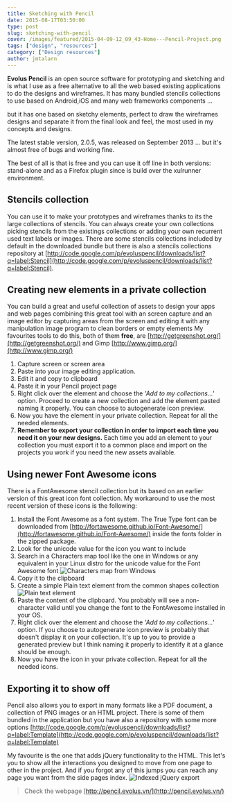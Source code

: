 ```yaml
---
title: Sketching with Pencil
date: 2015-08-17T03:50:00
type: post
slug: sketching-with-pencil
cover: /images/featured/2015-04-09-12_09_43-Home---Pencil-Project.png
tags: ["design", "resources"]
category: ["Design resources"]
author: jmtalarn
---
```


**Evolus Pencil** is an open source software for prototyping and sketching and is what I use as a free alternative to all the web based existing applications to do the designs and wireframes.
It has many bundled stencils collections to use based on Android,iOS and many web frameworks components ...

<!--more-->

but it has one based on sketchy elements, perfect to draw the wireframes designs and separate it from the final look and feel, the most used in my concepts and designs.

The latest stable version, 2.0.5, was released on September 2013 ... but it's almost free of bugs and working fine.

The best of all is that is free and you can use it off line in both versions: stand-alone and as a Firefox plugin since is build over the xulrunner environment.

## Stencils collection

You can use it to make your prototypes and wireframes thanks to its the large collections of stencils.
You can always create your own collections picking stencils from the existings collections or adding your own recurrent used text labels or images.
There are some stencils collections included by default in the downloaded bundle but there is also a stencils collections repository at [http://code.google.com/p/evoluspencil/downloads/list?q=label:Stencil](http://code.google.com/p/evoluspencil/downloads/list?q=label:Stencil).

## Creating new elements in a private collection

You can build a great and useful collection of assets to design your apps and web pages combining this great tool with an screen capture and an image editor by capturing areas from the screen and editing it with any manipulation image program to clean borders or empty elements
My favourites tools to do this, both of them **free**, are [http://getgreenshot.org/](http://getgreenshot.org/) and Gimp [http://www.gimp.org/](http://www.gimp.org/)

1. Capture screen or screen area
2. Paste into your image editing application.
3. Edit it and copy to clipboard
4. Paste it in your Pencil project page
5. Right click over the element and choose the _'Add to my collections...'_ option. Proceed to create a new collection and add the element pasted naming it properly. You can choose to autogenerate icon preview.
6. Now you have the element in your private collection. Repeat for all the needed elements.
7. **Remember to export your collection in order to import each time you need it on your new designs.** Each time you add an element to your collection you must export it to a common place and import on the projects you work if you need the new assets available.

<a id="fontawesome"></a>

## Using newer Font Awesome icons

There is a FontAwesome stencil collection but its based on an earlier version of this great icon font collection. My workaround to use the most recent version of these icons is the following:

1. Install the Font Awesome as a font system. The True Type font can be downloaded from [http://fortawesome.github.io/Font-Awesome/](http://fortawesome.github.io/Font-Awesome/) inside the fonts folder in the zipped package.
2. Look for the unicode value for the icon you want to include
3. Search in a Characters map tool like the one in Windows or any equivalent in your Linux distro for the unicode value for the Font Awesome font
   ![Characters map from Windows](../images/2015-04-09-11_57_23-Mapa-de-caracteres.png)
4. Copy it to the clipboard
5. Create a simple Plain text element from the common shapes collection
   ![Plain text element](../images/2015-04-09-10_14_05-Plain-text-label_---Pencil-1.png)
6. Paste the content of the clipboard. You probably will see a non-character valid until you change the font to the FontAwesome installed in your OS.
7. Right click over the element and choose the _'Add to my collections...'_ option. If you choose to autogenerate icon preview is probably that doesn't display it on your collection. It's up to you to provide a generated preview but I think naming it properly to identify it at a glance should be enough.
8. Now you have the icon in your private collection. Repeat for all the needed icons.

## Exporting it to show off

Pencil also allows you to export in many formats like a PDF document, a collection of PNG images or an HTML project. There is some of them bundled in the application but you have also a repository with some more options [http://code.google.com/p/evoluspencil/downloads/list?q=label:Template](http://code.google.com/p/evoluspencil/downloads/list?q=label:Template)

My favourite is the one that adds jQuery functionality to the HTML. This let's you to show all the interactions you designed to move from one page to other in the project. And if you forgot any of this jumps you can reach any page you want from the side pages index.
![Indexed jQuery export](../images/2015-04-09-11_58_40-Wireframe-ep.png)

> Check the webpage [http://pencil.evolus.vn/](http://pencil.evolus.vn/)
